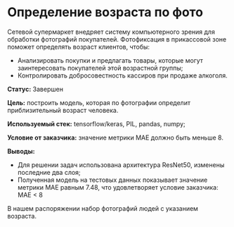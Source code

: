 # Определение возраста по фото
Сетевой супермаркет внедряет систему компьютерного зрения для обработки фотографий покупателей. Фотофиксация в прикассовой зоне поможет определять возраст клиентов, чтобы:

- Анализировать покупки и предлагать товары, которые могут заинтересовать покупателей этой возрастной группы;
- Контролировать добросовестность кассиров при продаже алкоголя.

**Статус:** Завершен

**Цель:** построить модель, которая по фотографии определит приблизительный возраст человека.

**Используемый стек:** tensorflow/keras, PIL, pandas, numpy;

**Условие от заказчика:** значение метрики MAE должно быть меньше 8.

**Выводы:**
  - Для решении задач использована архитектура ResNet50, изменены последние два слоя;
  - Полученная модель на тестовых данных показывает значение метрики MAE равным 7.48, что удовлетворяет условие заказчика: MAE < 8

В нашем распоряжении набор фотографий людей с указанием возраста.
